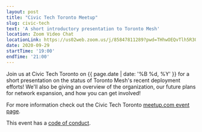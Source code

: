 ```yaml
---
layout: post
title: "Civic Tech Toronto Meetup"
slug: civic-tech
text: 'A short introductory presentation to Toronto Mesh'
location: Zoom Video Chat
locationLink: https://us02web.zoom.us/j/85847811289?pwd=THhwOEQvTlh5R3QvbWxha25xTWdGUT09
date: 2020-09-29
startTime: '19:00'
endTime: '21:00'
---
```


Join us at Civic Tech Toronto on {{ page.date | date: '%B %d, %Y' }} for a short presentation on the status of Toronto Mesh's recent deployment efforts!  We'll also be giving an overview of the organization, our future plans for network expansion, and how you can get involved!

For more information check out the Civic Tech Toronto [meetup.com event page](https://www.meetup.com/Civic-Tech-Toronto/events/272619247/).

This event has a [code of conduct](http://civictech.ca/about-us/).

